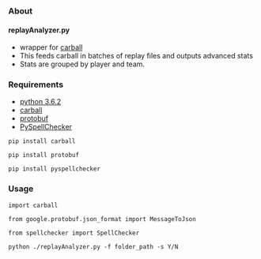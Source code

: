 
### About

#### replayAnalyzer.py 

+ wrapper for [carball](https://github.com/SaltieRL/carball) 
+ This feeds carball in batches of replay files and outputs advanced stats 
+ Stats are grouped by player and team. 

### Requirements

+ [python 3.6.2](https://www.python.org/downloads/release/python-362/)
+ [carball](https://github.com/SaltieRL/carball) 
+ [protobuf](https://developers.google.com/protocol-buffers/)
+ [PySpellChecker](https://pypi.org/project/pyspellchecker/)

`pip install carball`

`pip install protobuf`

`pip install pyspellchecker`

### Usage
`import carball`

`from google.protobuf.json_format import MessageToJson`

`from spellchecker import SpellChecker`

`python ./replayAnalyzer.py -f folder_path -s Y/N`
